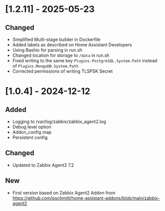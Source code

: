 # [1.2.11] - 2025-05-23

## Changed

- Simplified Multi-stage builder in Dockerfile
- Added labels as described on Home Assistant Developers
- Using Bashio for parsing in run.sh
- Changed location for storage to `/data` in run.sh
- Fixed writing to the same key `Plugins.PostgreSQL.System.Path` instead of `Plugins.MongoDB.System.Path`
- Corrected permissions of writing TLSPSK Secret


# [1.0.4] - 2024-12-12

## Added
- Logging to /var/log/zabbix/zabbix_agent2.log
- Debug level option
- Addon_config map
- Persistent config


## Changed

- Updated to Zabbix Agent2 7.2


## New

- First version based on Zabbix Agent2 Addon from https://github.com/pschmitt/home-assistant-addons/blob/main/zabbix-agent2
